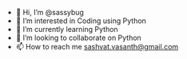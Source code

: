 - 👋 Hi, I’m @sassybug
- 👀 I’m interested in Coding using Python
- 🌱 I’m currently learning Python
- 💞️ I’m looking to collaborate on Python
- 📫 How to reach me sashvat.vasanth@gmail.com

<!---
sassybug/sassybug is a ✨ special ✨ repository because its `README.md` (this file) appears on your GitHub profile.
You can click the Preview link to take a look at your changes.
--->

